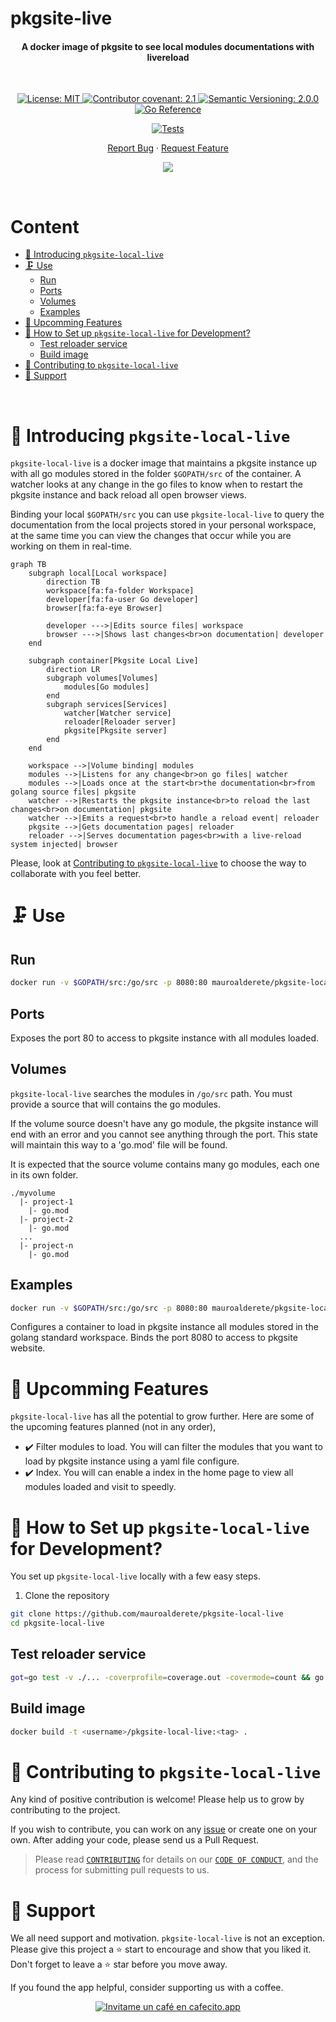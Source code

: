 # pkgsite-live <!-- omit in toc -->

<h4 align="center"><b>A docker image of pkgsite to see local modules documentations with livereload</b></h4>

&nbsp;
<div align="center">

<a href="https://github.com/mauroalderete/pkgsite-local-live/blob/main/LICENSE">
	<img alt="License: MIT" src="https://img.shields.io/badge/License-MIT-yellow.svg">
</a>
<a href="https://github.com/mauroalderete/pkgsite-local-live/blob/main/CODE_OF_CONDUCT.md">
	<img alt="Contributor covenant: 2.1" src="https://img.shields.io/badge/Contributor%20Covenant-2.1-4baaaa.svg">
</a>
<a href="https://semver.org/">
	<img alt="Semantic Versioning: 2.0.0" src="https://img.shields.io/badge/Semantic--Versioning-2.0.0-a05f79?logo=semantic-release&logoColor=f97ff0">
</a>
<a href="https://pkg.go.dev/github.com/mauroalderete/pkgsite-local-live">
	<img src="https://pkg.go.dev/badge/github.com/mauroalderete/pkgsite-local-live.svg" alt="Go Reference">
</a>

[![Tests](https://github.com/mauroalderete/pkgsite-local-live/actions/workflows/tests.yml/badge.svg)](https://github.com/mauroalderete/pkgsite-local-live/actions/workflows/tests.yml)

<a href="https://github.com/mauroalderete/pkgsite-local-live/issues/new/choose">Report Bug</a>
·
<a href="https://github.com/mauroalderete/pkgsite-local-live/issues/new/choose">Request Feature</a>

<a href="https://twitter.com/intent/tweet?text=👋%20Check%20this%20amazing%20repo%20https://github.com/mauroalderete/pkgsite-local-live,%20created%20by%20@_mauroalderete%0A%0A%23golang%20%23pkgsite%20%23docker%20✌️">
	<img src="https://img.shields.io/twitter/url?label=Share%20on%20Twitter&style=social&url=https%3A%2F%2Fgithub.com%2Fatapas%2Fmodel-repo">
</a>
</div>

&nbsp;

# Content <!-- omit in toc -->
- [:wave: Introducing `pkgsite-local-live`](#wave-introducing-pkgsite-local-live)
- [:clamp: Use](#clamp-use)
  - [Run](#run)
  - [Ports](#ports)
  - [Volumes](#volumes)
  - [Examples](#examples)
- [:rocket: Upcomming Features](#rocket-upcomming-features)
- [:hammer: How to Set up `pkgsite-local-live` for Development?](#hammer-how-to-set-up-pkgsite-local-live-for-development)
  - [Test reloader service](#test-reloader-service)
  - [Build image](#build-image)
- [:handshake: Contributing to `pkgsite-local-live`](#handshake-contributing-to-pkgsite-local-live)
- [:pray: Support](#pray-support)

&nbsp;
# :wave: Introducing `pkgsite-local-live`
`pkgsite-local-live` is a docker image that maintains a pkgsite instance up with all go modules stored in the folder `$GOPATH/src` of the container. A watcher looks at any change in the go files to know when to restart the pkgsite instance and back reload all open browser views.

Binding your local `$GOPATH/src` you can use `pkgsite-local-live` to query the documentation from the local projects stored in your personal workspace, at the same time you can view the changes that occur while you are working on them in real-time.

```mermaid
graph TB
    subgraph local[Local workspace]
        direction TB
        workspace[fa:fa-folder Workspace]
        developer[fa:fa-user Go developer]
        browser[fa:fa-eye Browser]

        developer --->|Edits source files| workspace
        browser --->|Shows last changes<br>on documentation| developer
    end

    subgraph container[Pkgsite Local Live]
        direction LR
        subgraph volumes[Volumes]
            modules[Go modules]
        end
        subgraph services[Services]
            watcher[Watcher service]
            reloader[Reloader server]
            pkgsite[Pkgsite server]
        end
    end

    workspace -->|Volume binding| modules
    modules -->|Listens for any change<br>on go files| watcher
    modules -->|Loads once at the start<br>the documentation<br>from golang source files| pkgsite
    watcher -->|Restarts the pkgsite instance<br>to reload the last changes<br>on documentation| pkgsite
    watcher -->|Emits a request<br>to handle a reload event| reloader
    pkgsite -->|Gets documentation pages| reloader
    reloader -->|Serves documentation pages<br>with a live-reload system injected| browser
```

Please, look at [Contributing to `pkgsite-local-live`](#handshake-contributing-to-pkgsite-local-live) to choose the way to collaborate with you feel better.

# :clamp: Use

## Run

```bash
docker run -v $GOPATH/src:/go/src -p 8080:80 mauroalderete/pkgsite-local-live:latest
```

## Ports

Exposes the port 80 to access to pkgsite instance with all modules loaded.

## Volumes

`pkgsite-local-live` searches the modules in `/go/src` path. You must provide a source that will contains the go modules.

If the volume source doesn't have any go module, the pkgsite instance will end with an error and you cannot see anything through the port. This state will maintain this way to a 'go.mod' file will be found.

It is expected that the source volume contains many go modules, each one in its own folder.

```
./myvolume
  |- project-1
    |- go.mod
  |- project-2
    |- go.mod
  ...
  |- project-n
    |- go.mod
```

## Examples

```bash
docker run -v $GOPATH/src:/go/src -p 8080:80 mauroalderete/pkgsite-local-live:latest
```

Configures a container to load in pkgsite instance all modules stored in the golang standard workspace. Binds the port 8080 to access to pkgsite website.

# :rocket: Upcomming Features

`pkgsite-local-live` has all the potential to grow further. Here are some of the upcoming features planned (not in any order),

- ✔️ Filter modules to load. You will can filter the modules that you want to load by pkgsite instance using a yaml file configure.
- ✔️ Index. You will can enable a index in the home page to view all modules loaded and visit to speedly.

# :hammer: How to Set up `pkgsite-local-live` for Development?

You set up `pkgsite-local-live` locally with a few easy steps.

1. Clone the repository

```bash
git clone https://github.com/mauroalderete/pkgsite-local-live
cd pkgsite-local-live
```

## Test reloader service

```bash
got=go test -v ./... -coverprofile=coverage.out -covermode=count && go tool cover -html=coverage.out
```
## Build image

```bash
docker build -t <username>/pkgsite-local-live:<tag> .
```
# :handshake: Contributing to `pkgsite-local-live`

Any kind of positive contribution is welcome! Please help us to grow by contributing to the project.

If you wish to contribute, you can work on any [issue](https://github.com/mauroalderete/pkgsite-local-live/issues/new/choose) or create one on your own. After adding your code, please send us a Pull Request.

> Please read [`CONTRIBUTING`](CONTRIBUTING.md) for details on our [`CODE OF CONDUCT`](CODE_OF_CONDUCT.md), and the process for submitting pull requests to us.

# :pray: Support

We all need support and motivation. `pkgsite-local-live` is not an exception. Please give this project a :star: start to encourage and show that you liked it. Don't forget to leave a :star: star before you move away.

If you found the app helpful, consider supporting us with a coffee.

<div align="center">
<a href='https://cafecito.app/mauroalderete' rel='noopener' target='_blank'><img srcset='https://cdn.cafecito.app/imgs/buttons/button_6.png 1x, https://cdn.cafecito.app/imgs/buttons/button_6_2x.png 2x, https://cdn.cafecito.app/imgs/buttons/button_6_3.75x.png 3.75x' src='https://cdn.cafecito.app/imgs/buttons/button_6.png' alt='Invitame un café en cafecito.app' /></a>
</div>
